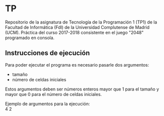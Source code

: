 # TP
Repositorio de la asignatura de Tecnología de la Programación 1 (TP1) de la Facultad de Informática (FdI) de la Universidad Complutense de Madrid (UCM).
Práctica del curso 2017-2018 consistente en el juego "2048" programado en consola.

## Instrucciones de ejecución

Para poder ejecutar el programa es necesario pasarle dos argumentos: <br>
- tamaño
- número de celdas iniciales

Estos argumentos deben ser números enteros mayor que 1 para el tamaño y mayor que 0 para el número de celdas iniciales.

Ejemplo de argumentos para la ejecución:<br>4 2
